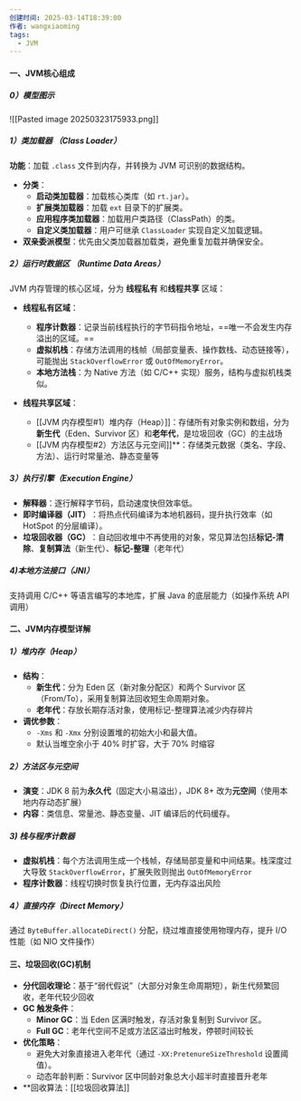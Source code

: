 ```yaml
---
创建时间: 2025-03-14T18:39:00
作者: wangxiaoming
tags:
  - JVM
---
```


#### 一、JVM核心组成
##### 0）模型图示
![[Pasted image 20250323175933.png]]
##### 1）类加载器 （Class Loader）

​**功能**：加载 `.class` 文件到内存，并转换为 JVM 可识别的数据结构。
- ​**分类**：
    - ​**启动类加载器**：加载核心类库（如 `rt.jar`）。
    - ​**扩展类加载器**：加载 `ext` 目录下的扩展类。
    - ​**应用程序类加载器**：加载用户类路径（ClassPath）的类。
    - ​**自定义类加载器**：用户可继承 `ClassLoader` 实现自定义加载逻辑。
- ​**双亲委派模型**：优先由父类加载器加载类，避免重复加载并确保安全。

##### 2）运行时数据区 （Runtime Data Areas）

JVM 内存管理的核心区域，分为 ​**线程私有** 和 ​**线程共享** 区域：

- **线程私有区域**：
    - ​**程序计数器**：记录当前线程执行的字节码指令地址，==唯一不会发生内存溢出的区域。==
    - ​**虚拟机栈**：存储方法调用的栈帧（局部变量表、操作数栈、动态链接等），可能抛出 `StackOverflowError` 或 `OutOfMemoryError`。
    - ​**本地方法栈**：为 Native 方法（如 C/C++ 实现）服务，结构与虚拟机栈类似。

- ​**线程共享区域**：
    - ​[[JVM 内存模型#1）堆内存（Heap）]]：存储所有对象实例和数组，分为 ​**新生代**​（Eden、Survivor 区）和 ​**老年代**，是垃圾回收（GC）的主战场
    - ​[[JVM 内存模型#2）方法区与元空间]]**：存储类元数据（类名、字段、方法）、运行时常量池、静态变量等

##### 3）执行引擎（Execution Engine）

- **解释器**：逐行解释字节码，启动速度快但效率低。
- ​**即时编译器（JIT）​**：将热点代码编译为本地机器码，提升执行效率（如 HotSpot 的分层编译）。
- ​**垃圾回收器（GC）​**：自动回收堆中不再使用的对象，常见算法包括 ​**标记-清除**、**复制算法**​（新生代）、**标记-整理**​（老年代）
##### 4)本地方法接口（JNI）
支持调用 C/C++ 等语言编写的本地库，扩展 Java 的底层能力（如操作系统 API 调用）

#### 二、JVM内存模型详解

##### 1）堆内存（Heap）
- **结构**：
    - ​**新生代**：分为 Eden 区（新对象分配区）和两个 Survivor 区（From/To），采用复制算法回收短生命周期对象。
    - ​**老年代**：存放长期存活对象，使用标记-整理算法减少内存碎片
- ​**调优参数**：
    - `-Xms` 和 `-Xmx` 分别设置堆的初始大小和最大值。
    - 默认当堆空余小于 40% 时扩容，大于 70% 时缩容
##### 2）方法区与元空间
- **演变**：JDK 8 前为 ​**永久代**​（固定大小易溢出），JDK 8+ 改为 ​**元空间**​（使用本地内存动态扩展）
- ​**内容**：类信息、常量池、静态变量、JIT 编译后的代码缓存。

##### 3) 栈与程序计数器
- **虚拟机栈**：每个方法调用生成一个栈帧，存储局部变量和中间结果。栈深度过大导致 `StackOverflowError`，扩展失败则抛出 `OutOfMemoryError`
- ​**程序计数器**：线程切换时恢复执行位置，无内存溢出风险

##### 4）直接内存（Direct Memory）
通过 `ByteBuffer.allocateDirect()` 分配，绕过堆直接使用物理内存，提升 I/O 性能（如 NIO 文件操作）

#### 三、垃圾回收(GC)机制
- ​**分代回收理论**：基于“弱代假说”（大部分对象生命周期短），新生代频繁回收，老年代较少回收
- ​**GC 触发条件**：
    - ​**Minor GC**：当 Eden 区满时触发，存活对象复制到 Survivor 区。
    - ​**Full GC**：老年代空间不足或方法区溢出时触发，停顿时间较长
- ​**优化策略**：
    - 避免大对象直接进入老年代（通过 `-XX:PretenureSizeThreshold` 设置阈值）。
    - 动态年龄判断：Survivor 区中同龄对象总大小超半时直接晋升老年
- ​**回收算法：[[垃圾回收算法]]

